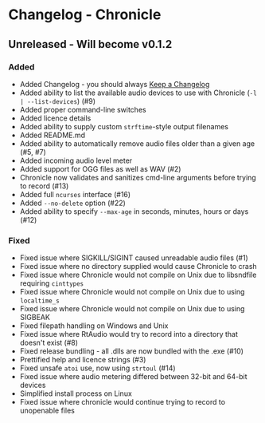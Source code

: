 
# Changelog - Chronicle

## Unreleased - Will become v0.1.2
### Added
* Added Changelog - you should always [Keep a Changelog](http:////keepachangelog.com)
* Added ability to list the available audio devices to use with Chronicle (`-l | --list-devices`) (#9)
* Added proper command-line switches
* Added licence details
* Added ability to supply custom `strftime`-style output filenames
* Added README.md
* Added ability to automatically remove audio files older than a given age (#5, #7)
* Added incoming audio level meter
* Added support for OGG files as well as WAV (#2)
* Chronicle now validates and sanitizes cmd-line arguments before trying to record (#13)
* Added full `ncurses` interface (#16)
* Added `--no-delete` option (#22)
* Added ability to specify `--max-age` in seconds, minutes, hours or days (#12)

### Fixed
* Fixed issue where SIGKILL/SIGINT caused unreadable audio files (#1)
* Fixed issue where no directory supplied would cause Chronicle to crash
* Fixed issue where Chronicle would not compile on Unix due to libsndfile requiring `cinttypes`
* Fixed issue where Chronicle would not compile on Unix due to using `localtime_s`
* Fixed issue where Chronicle would not compile on Unix due to using SIGBEAK
* Fixed filepath handling on Windows and Unix
* Fixed issue where RtAudio would try to record into a directory that doesn't exist (#8)
* Fixed release bundling - all .dlls are now bundled with the .exe (#10)
* Prettified help and licence strings (#3)
* Fixed unsafe `atoi` use, now using `strtoul` (#14)
* Fixed issue where audio metering differed between 32-bit and 64-bit devices
* Simplified install process on Linux
* Fixed issue where chronicle would continue trying to record to unopenable files